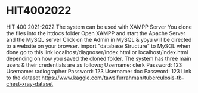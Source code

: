 # HIT4002022
HIT 400 2021-2022
The system can be used with XAMPP Server
You clone the files into the htdocs folder
Open XAMPP and start the Apache Server and the MySQL server
Click on the Admin in MySQL & yoyu will be directed to a website on your browser.
import "database Structure" to MySQL
when done go to this link localhost/diagnoser/index.html or localhost/index.html depending on how you saved the cloned folder.
The system has three main users & their credentials are as follows;
Username: clerk               Password: 123
Username: radiographer          Password: 123
Username: doc                   Password: 123
Link to the dataset  https://www.kaggle.com/tawsifurrahman/tuberculosis-tb-chest-xray-dataset

